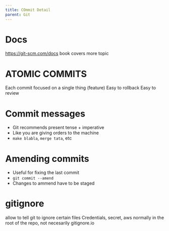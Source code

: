 ```yaml
---
title: COmmit Detail
parent: Git
---
```


# Docs
https://git-scm.com/docs
book covers more topic

# ATOMIC COMMITS
Each commit focused on a single thing (feature)
    Easy to rollback
    Easy to review

# Commit messages
- Git recommends present tense + imperative
- Like you are giving orders to the machine
- `make blabla`, `merge tata`, etc


# Amending commits
- Useful for fixing the last commit
- `git commit --amend` 
- Changes to ammend have to be staged

# gitignore
allow to tell git to ignore certain files
    Credentials, secret, aws
normally in the root of the repo, not necesarily
gitignore.io
